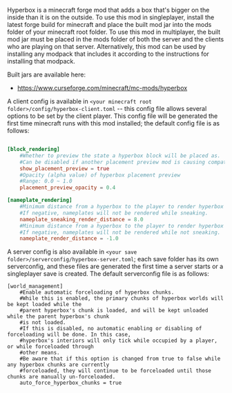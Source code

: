 Hyperbox is a minecraft forge mod that adds a box that's bigger on the inside than it is on the outside. To use this mod in singleplayer, install the latest forge build for minecraft and place the built mod jar into the mods folder of your minecraft root folder. To use this mod in multiplayer, the built mod jar must be placed in the mods folder of both the server and the clients who are playing on that server. Alternatively, this mod can be used by installing any modpack that includes it according to the instructions for installing that modpack.

Built jars are available here:
* https://www.curseforge.com/minecraft/mc-mods/hyperbox

A client config is available in `<your minecraft root folder>/config/hyperbox-client.toml` -- this config file allows several options to be set by the client player. This config file will be generated the first time minecraft runs with this mod installed; the default config file is as follows:

```toml

[block_rendering]
	#Whether to preview the state a hyperbox block will be placed as.
	#Can be disabled if another placement preview mod is causing compatibility issues with this feature.
	show_placement_preview = true
	#Opacity (alpha value) of hyperbox placement preview
	#Range: 0.0 ~ 1.0
	placement_preview_opacity = 0.4

[nameplate_rendering]
	#Minimum distance from a hyperbox to the player to render hyperbox nameplates from while sneaking.
	#If negative, nameplates will not be rendered while sneaking.
	nameplate_sneaking_render_distance = 8.0
	#Minimum distance from a hyperbox to the player to render hyperbox nameplates from while not sneaking.
	#If negative, nameplates will not be rendered while not sneaking.
	nameplate_render_distance = -1.0
```

A server config is also available in `<your save folder>/serverconfig/hyperbox-server.toml`; each save folder has its own serverconfig, and these files are generated the first time a server starts or a singleplayer save is created. The default serverconfig file is as follows:

```
[world_management]
	#Enable automatic forceloading of hyperbox chunks.
	#While this is enabled, the primary chunks of hyperbox worlds will be kept loaded while the
	#parent hyperbox's chunk is loaded, and will be kept unloaded while the parent hyperbox's chunk
	#is not loaded.
	#If this is disabled, no automatic enabling or disabling of forceloading will be done. In this case,
	#hyperbox's interiors will only tick while occupied by a player, or while forceloaded through
	#other means.
	#Be aware that if this option is changed from true to false while any hyperbox chunks are currently
	#forceloaded, they will continue to be forceloaded until those chunks are manually un-forceloaded.
	auto_force_hyperbox_chunks = true

```
